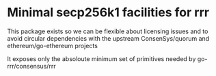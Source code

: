# Minimal secp256k1 facilities for rrr

This package exists so we can be flexible about licensing issues and to avoid
circular dependencies with the upstream ConsenSys/quorum and
ethereum/go-ethereum projects

It exposes only the absoloute minimum set of primitives needed by go-rrr/consensus/rrr
